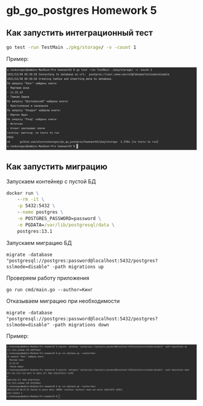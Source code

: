 # gb_go_postgres Homework 5

## Как запустить интеграционный тест

```bat
go test -run TestMain ./pkg/storage/ -v -count 1
```

Пример:

![alt text](integration.png)

## Как запустить миграцию

Запускаем контейнер с пустой БД

```bat
docker run \
    --rm -it \
    -p 5432:5432 \
    --name postgres \
    -e POSTGRES_PASSWORD=password \
    -e PGDATA=/var/lib/postgresql/data \
    postgres:13.1
```

Запускаем миграцию БД

```console
migrate -database "postgresql://postgres:password@localhost:5432/postgres?sslmode=disable" -path migrations up
```

Проверяем работу приложения

```console
go run cmd/main.go --author=Кинг
```

Отказываем миграцию при необходимости

```console
migrate -database "postgresql://postgres:password@localhost:5432/postgres?sslmode=disable" -path migrations down
```

Пример:

![alt text](migration.png)